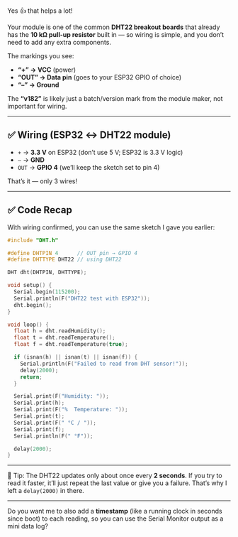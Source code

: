 Yes 👍 that helps a lot!

Your module is one of the common **DHT22 breakout boards** that already has the **10 kΩ pull-up resistor** built in — so wiring is simple, and you don’t need to add any extra components.

The markings you see:

* **“+” → VCC** (power)
* **“OUT” → Data pin** (goes to your ESP32 GPIO of choice)
* **“–” → Ground**

The **“v182”** is likely just a batch/version mark from the module maker, not important for wiring.

---

## ✅ Wiring (ESP32 ↔ DHT22 module)

* `+` → **3.3 V** on ESP32 (don’t use 5 V; ESP32 is 3.3 V logic)
* `–` → **GND**
* `OUT` → **GPIO 4** (we’ll keep the sketch set to pin 4)

That’s it — only 3 wires!

---

## ✅ Code Recap

With wiring confirmed, you can use the same sketch I gave you earlier:

```cpp
#include "DHT.h"

#define DHTPIN 4      // OUT pin → GPIO 4
#define DHTTYPE DHT22 // using DHT22

DHT dht(DHTPIN, DHTTYPE);

void setup() {
  Serial.begin(115200);
  Serial.println(F("DHT22 test with ESP32"));
  dht.begin();
}

void loop() {
  float h = dht.readHumidity();
  float t = dht.readTemperature();
  float f = dht.readTemperature(true);

  if (isnan(h) || isnan(t) || isnan(f)) {
    Serial.println(F("Failed to read from DHT sensor!"));
    delay(2000);
    return;
  }

  Serial.print(F("Humidity: "));
  Serial.print(h);
  Serial.print(F("%  Temperature: "));
  Serial.print(t);
  Serial.print(F(" °C / "));
  Serial.print(f);
  Serial.println(F(" °F"));

  delay(2000);
}
```

---

📌 Tip: The DHT22 updates only about once every **2 seconds**. If you try to read it faster, it’ll just repeat the last value or give you a failure. That’s why I left a `delay(2000)` in there.

---

Do you want me to also add a **timestamp** (like a running clock in seconds since boot) to each reading, so you can use the Serial Monitor output as a mini data log?
